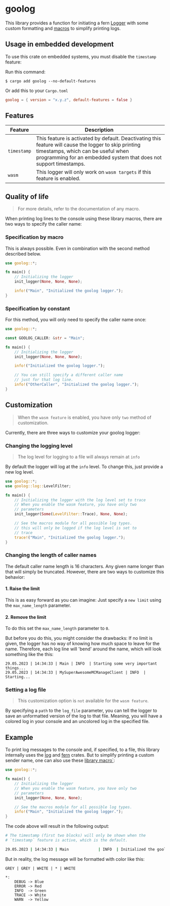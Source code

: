 # goolog

This library provides a function for initiating a fern [Logger](https://docs.rs/fern/0.6.2/fern/struct.Dispatch.html) with some custom formatting and [macros](./src/macros.rs) to simplify printing logs.

## Usage in embedded development

To use this crate on embedded systems, you must disable the `timestamp` feature:

Run this command:

```text
$ cargo add goolog --no-default-features
```

Or add this to your `Cargo.toml`

```toml
goolog = { version = "x.y.z", default-features = false }
```

## Features

| Feature | Description |
|-|-|
| `timestamp` | This feature is activated by default. Deactivating this feature will cause the logger to skip printing timestamps, which can be useful when programming for an embedded system that does not support timestamps. |
| `wasm` | This logger will only work on `wasm targets` if this feature is enabled. |

## Quality of life

> For more details, refer to the documentation of any macro.

When printing log lines to the console using these library macros, there are two ways to specify the caller name:

### Specification by macro

This is always possible. Even in combination with the second method described below.

```rust
use goolog::*;

fn main() {
    // Initializing the logger
    init_logger(None, None, None);

    info!("Main", "Initialized the goolog logger.");
}
```

### Specification by constant

For this method, you will only need to specify the caller name once:

```rust
use goolog::*;

const GOOLOG_CALLER: &str = "Main";

fn main() {
    // Initializing the logger
    init_logger(None, None, None);

    info!("Initialized the goolog logger.");

    // You can still specify a different caller name
    // just for that log line.
    info!("OtherCaller", "Initialized the goolog logger.");
}
```

## Customization

> When the `wasm feature` is enabled, you have only `two` method of customization.

Currently, there are three ways to customize your goolog logger:

### Changing the logging level

> The log level for logging to a file will always remain at `info`

By default the logger will log at the `info` level. To change this, just provide a new log level.

```rust
use goolog::*;
use goolog::log::LevelFilter;

fn main() {
    // Initializing the logger with the log level set to trace
    // When you enable the wasm feature, you have only two
    // parameters
    init_logger(Some(LevelFilter::Trace), None, None);

    // See the macros module for all possible log types.
    // this will only be logged if the log level is set to
    // trace
    trace!("Main", "Initialized the goolog logger.");
}
```

### Changing the length of caller names

The default caller name length is 16 characters. Any given name longer than that will simply be truncated. However, there are two ways to customize this behavior:

#### 1. Raise the limit

This is as easy forward as you can imagine: Just specify a `new limit` using the `max_name_length` parameter.

#### 2. Remove the limit

To do this set the `max_name_length` parameter to `0`.

But before you do this, you might consider the drawbacks:
If no limit is given, the logger has no way of knowing how much space to leave for the name. Therefore, each log line will 'bend' around the name, which will look something like the this:

```text
29.05.2023 | 14:34:33 | Main | INFO  | Starting some very important things...
29.05.2023 | 14:34:33 | MySuperAwesomeMCManageClient | INFO  | Starting...
```

### Setting a log file

> This customization option is `not` available for the `wasm feature`.

By specifying a `path` to the `log_file` parameter, you can tell the logger to save an unformatted version of the log to that file. Meaning, you will have a colored log in your console and an uncolored log in the specified file.

## Example

To print log messages to the console and, if specified, to a file, this library internally uses the [log](https://crates.io/crates/log) and [fern](https://crates.io/crates/fern) crates. But to simplify printing a custom
sender name, one can also use these [library macro`](./src/macros.rs):

```rust
use goolog::*;

fn main() {
    // Initializing the logger
    // When you enable the wasm feature, you have only two
    // parameters
    init_logger(None, None, None);

    // See the macros module for all possible log types.
    info!("Main", "Initialized the goolog logger.");
}
```

The code above will result in the following output:

```bash
# The timestamp (first two blocks) will only be shown when the
# `timestamp` feature is active, which is the default.

29.05.2023 | 14:34:33 | Main             | INFO  | Initialized the goolog logger.
```

But in reality, the log message will be formatted with color like this:

```text
GREY | GREY | WHITE | * | WHITE

*:
    DEBUG -> Blue
    ERROR -> Red
    INFO  -> Green
    TRACE -> White
    WARN  -> Yellow
```
